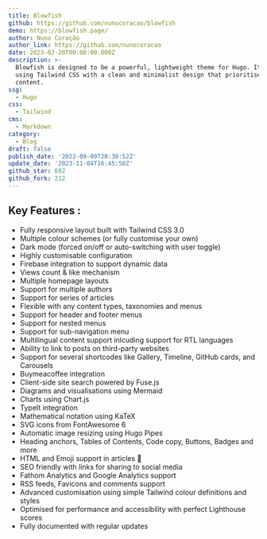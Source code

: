```yaml
---
title: Blowfish
github: https://github.com/nunocoracao/blowfish
demo: https://blowfish.page/
author: Nuno Coração
author_link: https://github.com/nunocoracao
date: 2023-02-20T00:00:00.000Z
description: >-
  Blowfish is designed to be a powerful, lightweight theme for Hugo. It's built
  using Tailwind CSS with a clean and minimalist design that prioritises to your
  content.
ssg:
  - Hugo
css:
  - Tailwind
cms:
  - Markdown
category:
  - Blog
draft: false
publish_date: '2022-09-09T20:38:52Z'
update_date: '2023-11-04T16:45:58Z'
github_star: 692
github_fork: 212
---
```


## Key Features :

- Fully responsive layout built with Tailwind CSS 3.0
- Multiple colour schemes (or fully customise your own)
- Dark mode (forced on/off or auto-switching with user toggle)
- Highly customisable configuration
- Firebase integration to support dynamic data
- Views count & like mechanism
- Multiple homepage layouts
- Support for multiple authors
- Support for series of articles
- Flexible with any content types, taxonomies and menus
- Support for header and footer menus
- Support for nested menus
- Support for sub-navigation menu
- Multilingual content support inlcuding support for RTL languages
- Ability to link to posts on third-party websites
- Support for several shortcodes like Gallery, Timeline, GitHub cards, and Carousels
- Buymeacoffee integration
- Client-side site search powered by Fuse.js
- Diagrams and visualisations using Mermaid
- Charts using Chart.js
- TypeIt integration
- Mathematical notation using KaTeX
- SVG icons from FontAwesome 6
- Automatic image resizing using Hugo Pipes
- Heading anchors, Tables of Contents, Code copy, Buttons, Badges and more
- HTML and Emoji support in articles 🎉
- SEO friendly with links for sharing to social media
- Fathom Analytics and Google Analytics support
- RSS feeds, Favicons and comments support
- Advanced customisation using simple Tailwind colour definitions and styles
- Optimised for performance and accessibility with perfect Lighthouse scores
- Fully documented with regular updates
